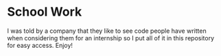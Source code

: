 # School Work
I was told by a company that they like to see code people have written when considering them for an internship so I put all of it in this repository for easy access. Enjoy!
